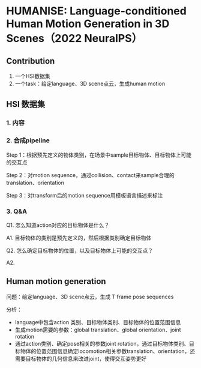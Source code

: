 # HUMANISE: Language-conditioned Human Motion Generation in 3D Scenes（2022 NeuralPS）

## Contribution

1.  一个HSI数据集
2. 一个task：给定language、3D scene点云，生成human motion

## HSI 数据集
### 1. 内容

### 2. 合成pipeline
Step 1：根据预先定义的物体类别，在场景中sample目标物体、目标物体上可能的交互点

Step 2：对motion sequence，通过collision、contact来sample合理的translation、orientation

Step 3：对transform后的motion sequence用模板语言描述来标注

### 3. Q&A
Q1. 怎么知道action对应的目标物体是什么？

A1. 目标物体的类别是预先定义的，然后根据类别确定目标物体

Q2. 怎么确定目标物体的位置，以及目标物体上可能的交互点？

A2. 

## Human motion generation
问题：给定language、3D scene点云，生成 T frame pose sequences

分析：
- language中包含action 类别、目标物体类别、目标物体的位置范围信息
- 生成motion需要的参数：global translation、global orientation、joint rotation
- 通过action类别、确定pose相关的参数joint rotation，通过目标物体类别、目标物体的位置范围信息确定locomotion相关参数translation、orientation，还需要目标物体的几何信息来改进joint，使得交互姿势更好

